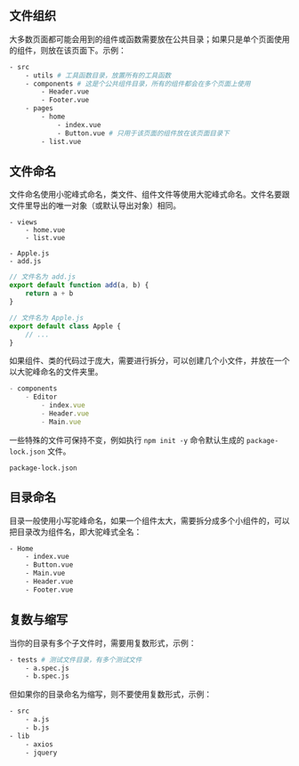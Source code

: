 ## 文件组织
大多数页面都可能会用到的组件或函数需要放在公共目录；如果只是单个页面使用的组件，则放在该页面下。示例：
```bash
- src
    - utils # 工具函数目录，放置所有的工具函数
    - components # 这是个公共组件目录，所有的组件都会在多个页面上使用
        - Header.vue
        - Footer.vue
    - pages
        - home
            - index.vue
            - Button.vue # 只用于该页面的组件放在该页面目录下
        - list.vue
```
## 文件命名
文件命名使用小驼峰式命名，类文件、组件文件等使用大驼峰式命名。文件名要跟文件里导出的唯一对象（或默认导出对象）相同。
```
- views
    - home.vue
    - list.vue

- Apple.js
- add.js
```
```js
// 文件名为 add.js
export default function add(a, b) {
    return a + b
}
```
```js
// 文件名为 Apple.js
export default class Apple {
    // ...
}
```
如果组件、类的代码过于庞大，需要进行拆分，可以创建几个小文件，并放在一个以大驼峰命名的文件夹里。
```js
- components
    - Editor
        - index.vue
        - Header.vue
        - Main.vue
```

一些特殊的文件可保持不变，例如执行 `npm init -y` 命令默认生成的 `package-lock.json` 文件。
```
package-lock.json
```
## 目录命名
目录一般使用小写驼峰命名，如果一个组件太大，需要拆分成多个小组件的，可以把目录改为组件名，即大驼峰式全名：
```bash
- Home
    - index.vue
    - Button.vue
    - Main.vue
    - Header.vue
    - Footer.vue
```

## 复数与缩写
当你的目录有多个子文件时，需要用复数形式，示例：
```bash
- tests # 测试文件目录，有多个测试文件
    - a.spec.js
    - b.spec.js
```
但如果你的目录命名为缩写，则不要使用复数形式，示例：
```bash
- src
    - a.js
    - b.js
- lib
    - axios
    - jquery
```
